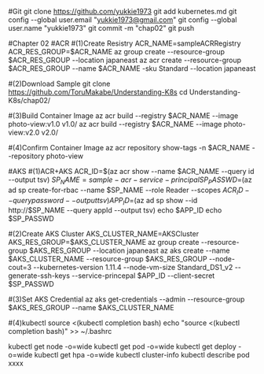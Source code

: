 #Git
git clone https://github.com/yukkie1973
git add kubernetes.md
git config --global user.email "yukkie1973@gmail.com"
git config --global user.name "yukkie1973"
git commit -m "chap02"
git push

#Chapter 02
#ACR
#(1)Create Resistry
ACR_NAME=sampleACRRegistry
ACR_RES_GROUP=$ACR_NAME
az group create --resource-group $ACR_RES_GROUP --location japaneast
az acr create --resource-group $ACR_RES_GROUP --name $ACR_NAME -sku Standard --location japaneast

#(2)Download Sample
git clone https://github.com/ToruMakabe/Understanding-K8s
cd Understanding-K8s/chap02/

#(3)Build Container Image
az acr build --registry $ACR_NAME --image photo-view:v1.0 v1.0/
az acr build --registry $ACR_NAME --image photo-view:v2.0 v2.0/

#(4)Confirm Container Image
az acr repository show-tags -n $ACR_NAME --repository photo-view

#AKS
#(1)ACR+AKS
ACR_ID=$(az acr show --name $ACR_NAME --query id --output tsv)
$SP_NAME=sample-acr-service-principal
SP_PASSWD=$(az ad sp create-for-rbac --name $SP_NAME --role Reader --scopes $ACR_ID --query password --output tsv)
APP_ID=$(az ad sp show --id http://$SP_NAME --query appId --output tsv)
echo $APP_ID
echo $SP_PASSWD

#(2)Create AKS Cluster
AKS_CLUSTER_NAME=AKSCluster
AKS_RES_GROUP=$AKS_CLUSTER_NAME
az group create --resource-group $AKS_RES_GROUP --location japaneast
az aks create --name $AKS_CLUSTER_NAME --resource-group $AKS_RES_GROUP --node-cout=3 --kubernetes-version 1.11.4 --node-vm-size Standard_DS1_v2 --generate-ssh-keys --service-princepal $APP_ID --client-secret $SP_PASSWD

#(3)Set AKS Credential
az aks get-credentials --admin --resource-group $AKS_RES_GROUP --name $AKS_CLUSTER_NAME

#(4)kubectl
source <(kubectl completion bash)
echo "source <(kubectl completion bash)" >> ~/.bashrc

kubectl get node -o=wide
kubectl get pod -o=wide
kubectl get deploy -o=wide
kubectl get hpa -o=wide
kubectl cluster-info
kubectl describe pod xxxx
